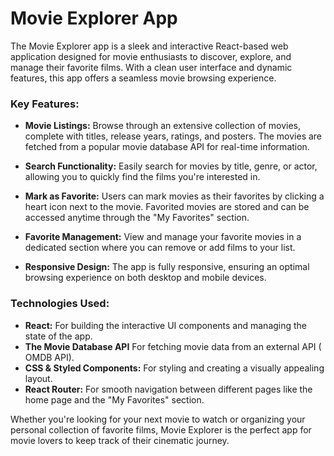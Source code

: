 

# Movie Explorer App

The Movie Explorer app is a sleek and interactive React-based web application designed for movie enthusiasts to discover, explore, and manage their favorite films. With a clean user interface and dynamic features, this app offers a seamless movie browsing experience.

### Key Features:
- **Movie Listings:** Browse through an extensive collection of movies, complete with titles, release years, ratings, and posters. The movies are fetched from a popular movie database API for real-time information.
  
- **Search Functionality:** Easily search for movies by title, genre, or actor, allowing you to quickly find the films you're interested in.

- **Mark as Favorite:** Users can mark movies as their favorites by clicking a heart icon next to the movie. Favorited movies are stored and can be accessed anytime through the "My Favorites" section.

- **Favorite Management:** View and manage your favorite movies in a dedicated section where you can remove or add films to your list.

- **Responsive Design:** The app is fully responsive, ensuring an optimal browsing experience on both desktop and mobile devices.

### Technologies Used:
- **React:** For building the interactive UI components and managing the state of the app.
- **The Movie Database API** For fetching movie data from an external API ( OMDB API).
- **CSS & Styled Components:** For styling and creating a visually appealing layout.
- **React Router:** For smooth navigation between different pages like the home page and the "My Favorites" section.

Whether you're looking for your next movie to watch or organizing your personal collection of favorite films, Movie Explorer is the perfect app for movie lovers to keep track of their cinematic journey.
